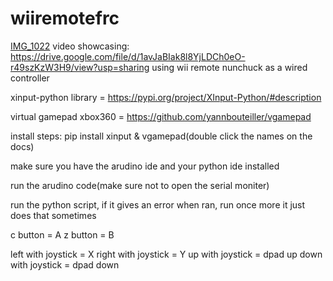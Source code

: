 # wiiremotefrc
[IMG_1022](https://github.com/user-attachments/assets/2705aa6b-ed2c-410a-8be5-1442476adf5a)
video showcasing: https://drive.google.com/file/d/1avJaBIak8l8YjLDCh0eO-r49szKzW3H9/view?usp=sharing
using wii remote nunchuck as a wired controller 

xinput-python library = https://pypi.org/project/XInput-Python/#description

virtual gamepad xbox360 = https://github.com/yannbouteiller/vgamepad

install steps:
pip install xinput & vgamepad(double click the names on the docs)

make sure you have the arudino ide and your python ide installed

run the arudino code(make sure not to open the serial moniter)

run the python script, if it gives an error when ran, run once more it just does that sometimes

c button = A
z button = B


left with joystick = X
right with joystick = Y
up with joystick = dpad up
down with joystick = dpad down






